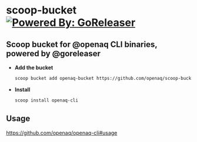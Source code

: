 # scoop-bucket [![Powered By: GoReleaser](https://img.shields.io/badge/powered%20by-goreleaser-green.svg?style=flat-square)](https://github.com/goreleaser)


## Scoop bucket for @openaq CLI binaries, powered by @goreleaser

- **Add the bucket**

    ```bash
    scoop bucket add openaq-bucket https://github.com/openaq/scoop-bucket
    ```

- **Install**

    ```bash
    scoop install openaq-cli
    ```


## Usage
https://github.com/openaq/openaq-cli#usage




